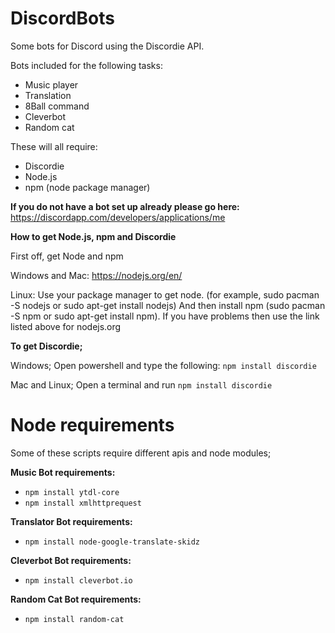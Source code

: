 # DiscordBots
Some bots for Discord using the Discordie API.

Bots included for the following tasks:
* Music player
* Translation
* 8Ball command
* Cleverbot
* Random cat

These will all require:
* Discordie
* Node.js
* npm (node package manager)

**If you do not have a bot set up already please go here:** https://discordapp.com/developers/applications/me

**How to get Node.js, npm and Discordie**

First off, get Node and npm

Windows and Mac: https://nodejs.org/en/

Linux: Use your package manager to get node. (for example, sudo pacman -S nodejs or sudo apt-get install nodejs) And then install npm (sudo pacman -S npm or sudo apt-get install npm). If you have problems then use the link listed above for nodejs.org

**To get Discordie;**

Windows; Open powershell and type the following: `npm install discordie`

Mac and Linux; Open a terminal and run `npm install discordie`

# Node requirements
Some of these scripts require different apis and node modules;

**Music Bot requirements:**
* `npm install ytdl-core`
* `npm install xmlhttprequest`

**Translator Bot requirements:**
* `npm install node-google-translate-skidz`

**Cleverbot Bot requirements:**
* `npm install cleverbot.io`

**Random Cat Bot requirements:**
* `npm install random-cat`
